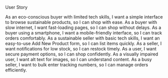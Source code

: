 User Story

As an eco-conscious buyer with limited tech skills, I want a simple interface to browse sustainable products, so I can shop with ease.
As a buyer with slow internet, I want fast-loading pages, so I can shop without delays.
As a buyer using a smartphone, I want a mobile-friendly interface, so I can track orders comfortably.
As a sustainable seller with basic tech skills, I want an easy-to-use Add New Product form, so I can list items quickly.
As a seller, I want notifications for low stock, so I can restock timely.
As a user, I want secure payment options, so I can shop confidently.
As a visually impaired user, I want alt text for images, so I can understand content.
As a busy seller, I want to bulk enter tracking numbers, so I can manage orders efficiently.

